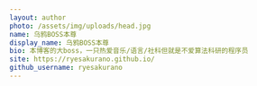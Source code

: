 ```yaml
---
layout: author
photo: /assets/img/uploads/head.jpg
name: 乌鸦BOSS本尊
display_name: 乌鸦BOSS本尊
bio: 本博客的大boss，一只热爱音乐/语言/社科但就是不爱算法科研的程序员
site: https://ryesakurano.github.io/
github_username: ryesakurano
---
```


